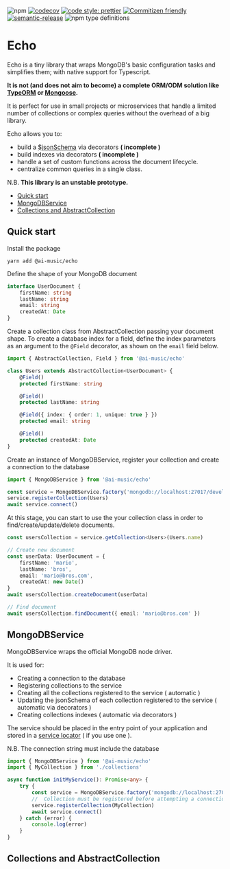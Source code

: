![npm](https://img.shields.io/npm/v/@ai-music/echo?label=current%20version)
[![codecov](https://codecov.io/gh/ai-music/echo/branch/master/graph/badge.svg)](https://codecov.io/gh/ai-music/echo)
[![code style: prettier](https://img.shields.io/badge/code_style-prettier-ff69b4.svg?style=flat-square)](https://github.com/prettier/prettier)
[![Commitizen friendly](https://img.shields.io/badge/commitizen-friendly-brightgreen.svg)](http://commitizen.github.io/cz-cli/)
[![semantic-release](https://img.shields.io/badge/%20%20%F0%9F%93%A6%F0%9F%9A%80-semantic--release-e10079.svg)](https://github.com/semantic-release/semantic-release)
![npm type definitions](https://img.shields.io/npm/types/typescript)

# Echo

Echo is a tiny library that wraps MongoDB's basic configuration tasks and simplifies them; with native support for Typescript.

**It is not (and does not aim to become) a complete ORM/ODM solution like [TypeORM](https://github.com/typeorm/typeorm) or [Mongoose](https://mongoosejs.com/).**

It is perfect for use in small projects or microservices that handle a limited number of collections or complex queries without the overhead of a big library.

Echo allows you to:

-   build a [\$jsonSchema](https://docs.mongodb.com/manual/reference/operator/query/jsonSchema/) via decorators **( incomplete )**
-   build indexes via decorators **( incomplete )**
-   handle a set of custom functions across the document lifecycle.
-   centralize common queries in a single class.

N.B.
**This library is an unstable prototype.**

-   [Quick start](#quick-start)
-   [MongoDBService](#MongoDBService)
-   [Collections and AbstractCollection](#collections-and-abstractcollection)

## Quick start

Install the package

```shell script
yarn add @ai-music/echo
```

Define the shape of your MongoDB document

```typescript
interface UserDocument {
    firstName: string
    lastName: string
    email: string
    createdAt: Date
}
```

Create a collection class from AbstractCollection passing your document shape. To create a database index for a field, define the index parameters as an argument to the `@Field` decorator, as shown on the `email` field below.

```typescript
import { AbstractCollection, Field } from '@ai-music/echo'

class Users extends AbstractCollection<UserDocument> {
    @Field()
    protected firstName: string

    @Field()
    protected lastName: string

    @Field({ index: { order: 1, unique: true } })
    protected email: string

    @Field()
    protected createdAt: Date
}
```

Create an instance of MongoDBService, register your collection and create a connection to the database

```typescript
import { MongoDBService } from '@ai-music/echo'

const service = MongoDBService.factory('mongodb://localhost:27017/development', { appName: 'MyService' })
service.registerCollection(Users)
await service.connect()
```

At this stage, you can start to use the your collection class in order to find/create/update/delete documents.

```typescript
const usersCollection = service.getCollection<Users>(Users.name)

// Create new document
const userData: UserDocument = {
    firstName: 'mario',
    lastName: 'bros',
    email: 'mario@bros.com',
    createdAt: new Date()
}
await usersCollection.createDocument(userData)

// Find document
await usersCollection.findDocument({ email: 'mario@bros.com' })
```

## MongoDBService

MongoDBService wraps the official MongoDB node driver.

It is used for:

-   Creating a connection to the database
-   Registering collections to the service
-   Creating all the collections registered to the service ( automatic )
-   Updating the jsonSchema of each collection registered to the service ( automatic via decorators )
-   Creating collections indexes ( automatic via decorators )

The service should be placed in the entry point of your application and stored in a [service locator](https://en.wikipedia.org/wiki/Service_locator_pattern) ( if you use one ).

N.B.
The connection string must include the database

```typescript
import { MongoDBService } from '@ai-music/echo'
import { MyCollection } from './collections'

async function initMyService(): Promise<any> {
    try {
        const service = MongoDBService.factory('mongodb://localhost:27017/development', { appName: 'MyService' })
        //  Collection must be registered before attempting a connection
        service.registerCollection(MyCollection)
        await service.connect()
    } catch (error) {
        console.log(error)
    }
}
```

## Collections and AbstractCollection
